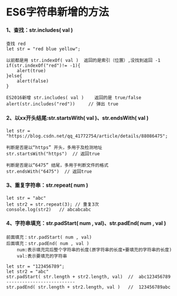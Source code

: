 <!--
 * @Author: guoxinggang<guoxinggang@gsaxns.com>
 * @Version: 1.0
 * @Date: 2019-10-16 15:47:18
 * @LastEditTime: 2019-10-31 15:59:41
 * @Description: ES6
 -->
# ES6字符串新增的方法

#### 1、查找：str.includes( val )

```
查找 red
let str = "red blue yellow";
 
以前都是用 str.indexOf( val )  返回的是索引（位置）,没找到返回 -1
if(str.indexOf("red")!= -1){
    alert(true)
}else{
    alert(false)
}
 
ES2016新增 str.includes( val )    返回的是 true/false
alert(str.includes("red"))     // 弹出 true
```

#### 2、以xx开头结尾:str.startsWith( val )、str.endsWith( val )

```
let str = "https://blog.csdn.net/qq_41772754/article/details/88086475";

判断是否是以“https” 开头，多用于及检测地址
str.startsWith("https")  // 返回true

判断是否是以“6475” 结尾，多用于判断文件的格式
str.endsWith("6475")  // 返回true
```

#### 3、重复字符串：str.repeat( num )

```
let str = "abc"
let str2 = str.repeat(3); // 重复3次
console.log(str2)   // abcabcabc
```

#### 4、字符串填充：str.padStart( num , val)、str.padEnd( num , val )

```
前面填充：str.padStart( num , val) 
后面填充：str.padEnd( num , val )
    num:表示填充完后整个字符串的长度(原字符串的长度+要填充的字符串的长度)
    val:表示要填充的字符串
 
let str = "123456789";
let str2 = "abc"
str.padStart( str.length + str2.length, val)  //  abc123456789
--------------------------
str.padEnd( str.length + str2.length, val )   //  123456789abc
```
